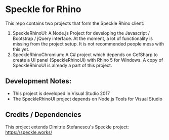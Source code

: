 ﻿Speckle for Rhino
=================

This repo contains two projects that form the Speckle Rhino client:
1. SpeckleRhinoUI: A Node.js Project for developing the Javascript / Bootstrap / jQuery interface.  At the moment, a lot of functionality is missing from the project setup.  It is not recommended people mess with this yet.
2. SpeckleRhinoChromium: A C# project which depends on CefSharp to create a UI panel (SpeckleRhinoUI) with Rhino 5 for Windows.  A copy of SpeckleRhinoUI is already a part of this project.

Development Notes:
-----------
- This project is developed in Visual Studio 2017
- The SpeckleRhinoUI project depends on Node.js Tools for Visual Studio

Credits / Dependencies
-----------
This project extends Dimitrie Stefanescu's Speckle project: https://speckle.works/